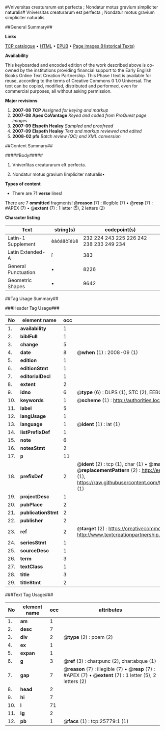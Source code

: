 #Vniversitas creaturarum est perfecta ; Nondatur motus gravium simpliciter naturalis#
Vniversitas creaturarum est perfecta ; Nondatur motus gravium simpliciter naturalis

##General Summary##

**Links**

[TCP catalogue](http://www.ota.ox.ac.uk/tcp/)  • 
[HTML](http://tei.it.ox.ac.uk/tcp/Texts-HTML/free/A17/A17747.html)  • 
[EPUB](http://tei.it.ox.ac.uk/tcp/Texts-EPUB/free/A17/A17747.epub) • 
[Page images (Historical Texts)](https://data.historicaltexts.jisc.ac.uk/view?pubId=eebo-22834219e&pageId=eebo-22834219e-25779-1)

**Availability**

This keyboarded and encoded edition of the
	       work described above is co-owned by the institutions
	       providing financial support to the Early English Books
	       Online Text Creation Partnership. This Phase I text is
	       available for reuse, according to the terms of Creative
	       Commons 0 1.0 Universal. The text can be copied,
	       modified, distributed and performed, even for
	       commercial purposes, all without asking permission.

**Major revisions**

1. __2007-08__ __TCP__ *Assigned for keying and markup*
1. __2007-08__ __Apex CoVantage__ *Keyed and coded from ProQuest page images*
1. __2007-09__ __Elspeth Healey__ *Sampled and proofread*
1. __2007-09__ __Elspeth Healey__ *Text and markup reviewed and edited*
1. __2008-02__ __pfs__ *Batch review (QC) and XML conversion*

##Content Summary##

#####Body#####

1. Vniverſitas creaturarum eſt perfecta.

1. Nondatur motus gravium ſimpliciter naturalis▪

**Types of content**

  * There are 71 **verse** lines!

There are 7 **ommitted** fragments! 
 @__reason__ (7) : illegible (7)  •  @__resp__ (7) : #APEX (7)  •  @__extent__ (7) : 1 letter (5), 2 letters (2)

**Character listing**


|Text|string(s)|codepoint(s)|
|---|---|---|
|Latin-1 Supplement|èàóáâòîéùê|232 224 243 225 226 242 238 233 249 234|
|Latin Extended-A|ſ|383|
|General Punctuation|•|8226|
|Geometric Shapes|▪|9642|

##Tag Usage Summary##

###Header Tag Usage###

|No|element name|occ|attributes|
|---|---|---|---|
|1.|__availability__|1||
|2.|__biblFull__|1||
|3.|__change__|5||
|4.|__date__|8| @__when__ (1) : 2008-09 (1)|
|5.|__edition__|1||
|6.|__editionStmt__|1||
|7.|__editorialDecl__|1||
|8.|__extent__|2||
|9.|__idno__|6| @__type__ (6) : DLPS (1), STC (2), EEBO-CITATION (1), OCLC (1), VID (1)|
|10.|__keywords__|1| @__scheme__ (1) : http://authorities.loc.gov/ (1)|
|11.|__label__|5||
|12.|__langUsage__|1||
|13.|__language__|1| @__ident__ (1) : lat (1)|
|14.|__listPrefixDef__|1||
|15.|__note__|6||
|16.|__notesStmt__|2||
|17.|__p__|11||
|18.|__prefixDef__|2| @__ident__ (2) : tcp (1), char (1)  •  @__matchPattern__ (2) : ([0-9\-]+):([0-9IVX]+) (1), (.+) (1)  •  @__replacementPattern__ (2) : http://eebo.chadwyck.com/downloadtiff?vid=$1&page=$2 (1), https://raw.githubusercontent.com/textcreationpartnership/Texts/master/tcpchars.xml#$1 (1)|
|19.|__projectDesc__|1||
|20.|__pubPlace__|2||
|21.|__publicationStmt__|2||
|22.|__publisher__|2||
|23.|__ref__|2| @__target__ (2) : https://creativecommons.org/publicdomain/zero/1.0/ (1), http://www.textcreationpartnership.org/docs/. (1)|
|24.|__seriesStmt__|1||
|25.|__sourceDesc__|1||
|26.|__term__|3||
|27.|__textClass__|1||
|28.|__title__|3||
|29.|__titleStmt__|2||


###Text Tag Usage###

|No|element name|occ|attributes|
|---|---|---|---|
|1.|__am__|1||
|2.|__desc__|7||
|3.|__div__|2| @__type__ (2) : poem (2)|
|4.|__ex__|1||
|5.|__expan__|1||
|6.|__g__|3| @__ref__ (3) : char:punc (2), char:abque (1)|
|7.|__gap__|7| @__reason__ (7) : illegible (7)  •  @__resp__ (7) : #APEX (7)  •  @__extent__ (7) : 1 letter (5), 2 letters (2)|
|8.|__head__|2||
|9.|__hi__|7||
|10.|__l__|71||
|11.|__lg__|2||
|12.|__pb__|1| @__facs__ (1) : tcp:25779:1 (1)|
